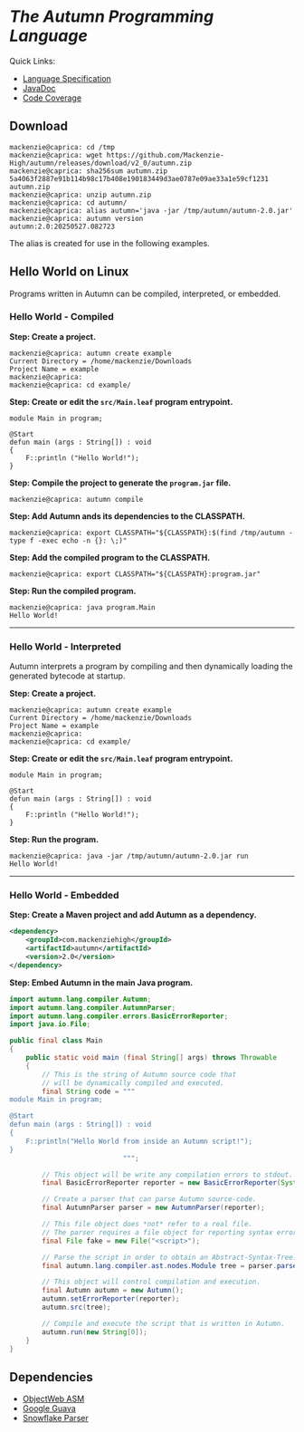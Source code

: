 # *The Autumn Programming Language*

Quick Links:
+ [Language Specification](https://www.mackenziehigh.com/autumn/)
+ [JavaDoc](https://mackenzie-high.github.io/autumn/javadoc/)
+ [Code Coverage](https://mackenzie-high.github.io/autumn/jacoco/)

## Download

```plain
mackenzie@caprica: cd /tmp
mackenzie@caprica: wget https://github.com/Mackenzie-High/autumn/releases/download/v2_0/autumn.zip
mackenzie@caprica: sha256sum autumn.zip
5a4063f2887e91b114b98c17b408e190183449d3ae0787e09ae33a1e59cf1231  autumn.zip
mackenzie@caprica: unzip autumn.zip
mackenzie@caprica: cd autumn/
mackenzie@caprica: alias autumn='java -jar /tmp/autumn/autumn-2.0.jar'
mackenzie@caprica: autumn version
autumn:2.0:20250527.082723
```

The alias is created for use in the following examples.

## Hello World on Linux

Programs written in Autumn can be compiled, interpreted, or embedded.

### Hello World - Compiled

**Step: Create a project.**

```plain
mackenzie@caprica: autumn create example
Current Directory = /home/mackenzie/Downloads
Project Name = example
mackenzie@caprica: 
mackenzie@caprica: cd example/
```

**Step: Create or edit the `src/Main.leaf` program entrypoint.**

```plain
module Main in program;

@Start
defun main (args : String[]) : void
{
    F::println ("Hello World!");
}
```

**Step: Compile the project to generate the `program.jar` file.**

```plain
mackenzie@caprica: autumn compile
```

**Step: Add Autumn ands its dependencies to the CLASSPATH.**

```plain
mackenzie@caprica: export CLASSPATH="${CLASSPATH}:$(find /tmp/autumn -type f -exec echo -n {}: \;)"
```

**Step: Add the compiled program to the CLASSPATH.**

```plain
mackenzie@caprica: export CLASSPATH="${CLASSPATH}:program.jar"
```

**Step: Run the compiled program.**

```plain
mackenzie@caprica: java program.Main
Hello World!
```

-----

### Hello World - Interpreted

Autumn interprets a program by compiling and then dynamically loading the generated bytecode at startup.

**Step: Create a project.**

```plain
mackenzie@caprica: autumn create example
Current Directory = /home/mackenzie/Downloads
Project Name = example
mackenzie@caprica: 
mackenzie@caprica: cd example/
```

**Step: Create or edit the `src/Main.leaf` program entrypoint.**

```plain
module Main in program;

@Start
defun main (args : String[]) : void
{
    F::println ("Hello World!");
}
```

**Step: Run the program.**

```plain
mackenzie@caprica: java -jar /tmp/autumn/autumn-2.0.jar run
Hello World!
```

-----

### Hello World - Embedded 

**Step: Create a Maven project and add Autumn as a dependency.**

```xml
<dependency>
    <groupId>com.mackenziehigh</groupId>
    <artifactId>autumn</artifactId>
    <version>2.0</version>
</dependency>
```

**Step: Embed Autumn in the main Java program.**

```java
import autumn.lang.compiler.Autumn;
import autumn.lang.compiler.AutumnParser;
import autumn.lang.compiler.errors.BasicErrorReporter;
import java.io.File;

public final class Main
{
    public static void main (final String[] args) throws Throwable
    {
        // This is the string of Autumn source code that 
        // will be dynamically compiled and executed.
        final String code = """
module Main in program;

@Start
defun main (args : String[]) : void
{
    F::println("Hello World from inside an Autumn script!");
}
                            """;

        // This object will be write any compilation errors to stdout.
        final BasicErrorReporter reporter = new BasicErrorReporter(System.out);

        // Create a parser that can parse Autumn source-code.
        final AutumnParser parser = new AutumnParser(reporter);

        // This file object does *not* refer to a real file.
        // The parser requires a file object for reporting syntax errors.
        final File fake = new File("<script>");

        // Parse the script in order to obtain an Abstract-Syntax-Tree.
        final autumn.lang.compiler.ast.nodes.Module tree = parser.parse(code, fake);

        // This object will control compilation and execution.
        final Autumn autumn = new Autumn();
        autumn.setErrorReporter(reporter);
        autumn.src(tree);

        // Compile and execute the script that is written in Autumn.
        autumn.run(new String[0]);
    }
}
```

## Dependencies
+ [ObjectWeb ASM](http://asm.ow2.org/)
+ [Google Guava](https://github.com/google/guava)
+ [Snowflake Parser](https://www.mackenziehigh.com/snowflake/)
